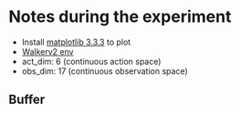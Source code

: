 # Notes during the experiment
- Install [matplotlib 3.3.3](https://github.com/openai/spinningup/issues/332) to plot 
- [Walkerv2 env](https://mgoulao.github.io/gym-docs/environments/mujoco/walker2d/)
- act_dim: 6 (continuous action space)
- obs_dim: 17 (continuous observation space)


## Buffer